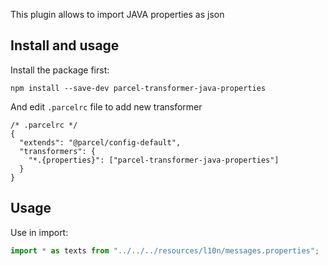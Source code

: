 This plugin allows to import JAVA properties as json

## Install and usage


Install the package first:
```
npm install --save-dev parcel-transformer-java-properties
```

And edit `.parcelrc` file to add new transformer
```
/* .parcelrc */
{
  "extends": "@parcel/config-default",
  "transformers": {
    "*.{properties}": ["parcel-transformer-java-properties"]
  }
}
```


## Usage

Use in import:

```javascript
import * as texts from "../../../resources/l10n/messages.properties";
```
